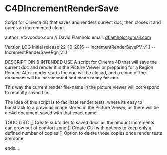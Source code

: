 # C4DIncrementRenderSave
Script for Cinema 4D that saves and renders current doc, then closes it and opens an incremented clone.

author: vfxvoodoo.com // David Flamholc
email: dflamholc@gmail.com

Version LOG
Initial release 22-10-2016
-- IncrementRenderSavePV_v1.1
-- IncrementRenderSaveRgn_v1.1 


DESCRIPTIOIN & INTENDED USE
A script for Cinema 4D that will save the current doc and render it in the Picture Viewer or preparing for a Region Render. After render starts the doc will be closed, and a clone of the document will be incremented and made ready for edit.

This way the current render file-name in the picture viewer will correspond to recenlty saved file.

The idea of this script is to facilitate render tests, where its easy to backtrack to a previous image stored in the Picture Viewer, as there will be a c4d document saved with that exact name.

TODO LIST:
[] Create subfolder to saved docs as the amount increments can grow out of comfort zone
[] Create GUI with options to keep only a defined number of copies
[] Option to delete those copies once render tests are done


ends...
